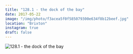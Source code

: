 ```yaml
---
title: "128.1 - the dock of the bay"
date: 2017-05-22
image: "/img/photo/f3acea5f0f585079300e634f8b12beef.jpg"
location: "Brixton"
instagram: true
draft: false
---
```


![128.1 - the dock of the bay](/img/photo/f3acea5f0f585079300e634f8b12beef.jpg)

